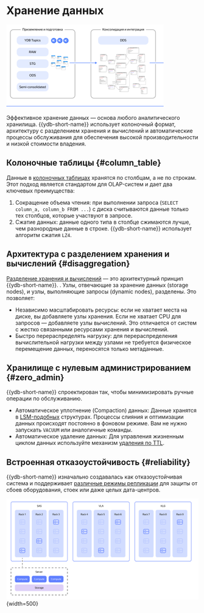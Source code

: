 # Хранение данных

![](_includes/olap_storage.png)

Эффективное хранение данных — основа любого аналитического хранилища. {{ydb-short-name}} использует колоночный формат, архитектуру с разделением хранения и вычислений и автоматические процессы обслуживания для обеспечения высокой производительности и низкой стоимости владения.

## Колоночные таблицы {#column_table}

Данные в [колоночных таблицах](../../concepts/datamodel/table.md#column-oriented-tables) хранятся по столбцам, а не по строкам. Этот подход является стандартом для OLAP-систем и дает два ключевых преимущества:

1. Сокращение объема чтения: при выполнении запроса (`SELECT column_a, column_b FROM ...`) с диска считываются данные только тех столбцов, которые участвуют в запросе.
2. Сжатие данных: данные одного типа в столбце сжимаются лучше, чем разнородные данные в строке. {{ydb-short-name}} использует алгоритм сжатия `LZ4`.

## Архитектура с разделением хранения и вычислений {#disaggregation}

[Разделение хранения и вычислений](../../concepts/cluster_structure.md) — это архитектурный принцип {{ydb-short-name}}. . Узлы, отвечающие за хранение данных (storage nodes), и узлы, выполняющие запросы (dynamic nodes), разделены. Это позволяет:

- Независимо масштабировать ресурсы: если не хватает места на диске, вы добавляете узлы хранения. Если не хватает CPU для запросов — добавляете узлы вычислений. Это отличается от систем с жестко связанными ресурсами хранения и вычислений.
- Быстро перераспределять нагрузку: для перераспределения вычислительной нагрузки между узлами не требуется физическое перемещение данных, переносятся только метаданные.

## Хранилище с нулевым администрированием {#zero_admin}

{{ydb-short-name}} спроектирован так, чтобы минимизировать ручные операции по обслуживанию.

- Автоматическое уплотнение (Compaction) данных: Данные хранятся в [LSM-подобных](../../concepts/mvcc#organizaciya-hraneniya-dannyh-mvcc) структурах. Процессы слияния и оптимизации данных происходят постоянно в фоновом режиме. Вам не нужно запускать `VACUUM` или аналогичные команды.
- Автоматическое удаление данных: Для управления жизненным циклом данных используйте механизм [удаления по TTL](../../concepts/ttl.md).

## Встроенная отказоустойчивость {#reliability}

{{ydb-short-name}} изначально создавалась как отказоустойчивая система и поддерживает [различные режимы репликации](../../concepts/topology#cluster-config) для защиты от сбоев оборудования, стоек или даже целых дата-центров.

![](_includes/olap_3dc.png){width=500}
